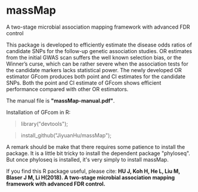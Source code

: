 # massMap
A two-stage microbial association mapping framework with advanced FDR control

This package is developed to efficiently estimate the disease odds ratios of candidate SNPs for the follow-up genetic association studies. OR estimates from the initial GWAS scan suffers the well known selection bias, or the Winner’s curse, which can be rather severe when the association tests for the candidate markers lacks statistical power. The newly developed OR estimator GFcom produces both point and CI estimates for the candidate SNPs. Both the point and CI estimate of GFcom shows efficient performance compared with other OR estimators. 

The manual file is **"massMap-manual.pdf"**. 

Installation of GFcom in R:

> library("devtools");

> install_github("JiyuanHu/massMap");

A remark should be make that there requires some patience to install the package. It is a little bit tricky to install the dependent package "phyloseq". But once phyloseq is installed, it's very simply to install massMap.

If you find this R package useful, please cite:
**HU J, Koh H, He L, Liu M, Blaser J M, Li H(2018). A two-stage microbial association mapping framework with advanced FDR control.**

